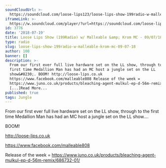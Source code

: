 ```yaml
---
soundCloudUrl: >-
  https://soundcloud.com/loose-lips123/loose-lips-show-199radio-w-malleable-krom-mc-090718
iframeLink: >-
  https://w.soundcloud.com/player/?url=https://soundcloud.com/loose-lips123/loose-lips-show-199radio-w-malleable-krom-mc-090718&color=00aabb&auto_play=false&hide_related=false&show_comments=true&show_user=true&show_reposts=false
id: 3776
date: '2018-07-19'
title: Loose Lips Show (199Radio) w/ Malleable &amp; Krom MC - 09/07/18 - Loose Lips
type: radio
slug: loose-lips-show-199radio-w-malleable-krom-mc-09-07-18
author: 100
banner: []
description: >-
  From our first ever full live hardware set on the LL show, through to the
  first time Medallion Man has had an MC host a jungle set on the LL
  show&#8230;. BOOM! http://loose-lips.co.uk
  https://www.facebook.com/malleable808 Release of the week =
  https://www.juno.co.uk/products/bleaching-agent-mulkul-ep-d-56m-remix/686732-01/
  [...]Read More...
published: true
tags: Jungle
---
```

From our first ever full live hardware set on the LL show, through to the first time Medallion Man has had an MC host a jungle set on the LL show….

BOOM!

http://loose-lips.co.uk

https://www.facebook.com/malleable808  

Release of the week = https://www.juno.co.uk/products/bleaching-agent-mulkul-ep-d-56m-remix/686732-01/